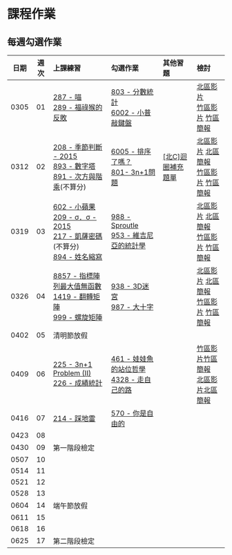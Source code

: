 # 課程作業

## 每週勾選作業

| 日期 | 週次 | 上課練習                                               | 勾選作業                                                         | 其他習題 | 檢討                             |
| :--: | :--: | :----------------------------------------------------- | :--------------------------------------------------------------- | :------- | :------------------------------- |
| 0305 |  01  |     [287 - 喵][neoj-287] <br>  [289 - 福祿猴的反敗][neoj-289]  |     [803 - 分數統計][neoj-803]<br>[6002 - 小普敲鍵盤][neoj-6002]    |          | [北區影片](tp-review-video-w1) <br> [竹區影片][hc-review-video-w1] [竹區簡報][hc-review-ppt-w1]     |
| 0312 |  02  |    [208 - 季節判斷 - 2015][neoj-208]  <br> [893 - 數字塔][neoj-893] <br>[891 - 次方與階乘][neoj-891](不算分) |    [6005 - 排序了嗎？][neoj-6005]  <br> [801- 3n+1問題][neoj-801]    |     [[北C]迴圈補充題單][bc-more-loops]     | [北區影片][tp-review-video-w2] [北區簡報][tp-rewview-ppt-w2] <br>[竹區影片][hc-review-video-w2] [竹區簡報][hc-review-ppt-w2]     |
| 0319 |  03  | [602 - 小蘋果][neoj-602] <br> [209 - σ．σ - 2015][neoj-209] <br> [217 - 凱薩密碼][neoj-217](不算分)  <br> [894 - 姓名縮寫][neoj-894] <br>     | [988 - Sproutle][neoj-988] <br> [953 - 維吉尼亞的統計學][neoj-953] |          | [北區影片][tp-review-video-w3] [北區簡報][tp-review-ppt-w3]<br>[竹區影片][hc-review-video-w3] [竹區簡報][hc-review-ppt-w3]     |
| 0326 |  04  | [8857 - 指標陣列最大值無函數][noej-8857] <br> [1419 - 翻轉矩陣][noej-1419] <br> [999 - 螺旋矩陣][noej-999]        |  [938 - 3D迷宮][neoj-938] <br> [987 - 大十字][neoj-987]  |          | [北區影片][tp-review-video-w4] [北區簡報][tp-review-ppt-w4] <br> [竹區影片][hc-review-video-w4] [竹區簡報][hc-review-ppt-w4]      |
| 0402 |  05  | 清明節放假 |          |          |      |
| 0409 |  06  | [225 - 3n+1 Problem (II)][neoj-225] <br> [226 - 成績統計][neoj-226] | [461 - 娃娃魚的站位哲學][neoj-461] <br> [4328 - 走自己的路][neoj-4328] |          |   [竹區影片][hc-review-video-w5][竹區簡報][hc-review-ppt-w5] <br> [北區影片][tp-review-video-w5][北區簡報][tp-review-ppt-w5]   |
| 0416 |  07  |   [214 - 踩地雷][neoj-214]       |  [570 - 你是自由的][neoj-570]        |          |      |
| 0423 |  08  |          |          |          |      |
| 0430 |  09  | 第一階段檢定 |          |          |      |
| 0507 |  10  |          |          |          |      |
| 0514 |  11  |          |          |          |      |
| 0521 |  12  |          |          |          |      |
| 0528 |  13  |          |          |          |      |
| 0604 |  14  | 端午節放假 |          |          |      |
| 0611 |  15  |          |          |          ||
| 0618 | 16 | | | ||
| 0625 | 17 | 第二階段檢定 | | ||

[neoj-287]: https://neoj.sprout.tw/problem/287/
[neoj-803]: https://neoj.sprout.tw/problem/803/
[neoj-6005]: https://neoj.sprout.tw/problem/6005/
[neoj-289]: https://neoj.sprout.tw/problem/289/
[neoj-6002]: https://neoj.sprout.tw/problem/6002/
[neoj-208]: https://neoj.sprout.tw/problem/208/
[neoj-801]: https://neoj.sprout.tw/problem/801/
[neoj-893]: https://neoj.sprout.tw/problem/893/
[neoj-894]: https://neoj.sprout.tw/problem/894/
[bc-more-loops]: https://drive.google.com/file/d/1hXlB3o7puvLzhU_6_VLqEVJLUm7YSgFq/view?usp=sharing
[tp-review-video-w1]: https://youtu.be/VcFxLLyz2z8
[hc-review-ppt-w1]: https://docs.google.com/presentation/d/1qFh5DwSikROY4qvMnuAPxVOUnu9jzbgvhEq-PcziAIA/edit#slide=id.g119b8cc9bd9_2_223 
[hc-review-video-w1]: https://www.youtube.com/watch?v=Gj4oKqYMSTo
[neoj-891]: https://neoj.sprout.tw/problem/891/
[neoj-217]: https://neoj.sprout.tw/problem/217/
[neoj-602]: https://neoj.sprout.tw/problem/602/
[neoj-209]: https://neoj.sprout.tw/problem/209/
[tp-rewview-ppt-w2]: https://docs.google.com/presentation/d/1graL24_b3ZzsdLYDJsEI6MuVJJ_3Z7603Ag8inDWgi0/edit?usp=sharing
[hc-review-ppt-w2]: https://drive.google.com/file/d/14eE_WbxAPkv5oP7wSjrdXgAEm8lpiucT/view?usp=sharing
[hc-review-video-w2]: https://youtu.be/L24RHOOYwto
[tp-review-video-w2]: https://youtu.be/JQRaOnoxvpM
[neoj-988]: https://neoj.sprout.tw/problem/988/
[neoj-953]: https://neoj.sprout.tw/problem/953/
[neoj-938]: https://neoj.sprout.tw/problem/938/
[noej-1419]: https://neoj.sprout.tw/problem/1419/
[noej-999]: https://neoj.sprout.tw/problem/999/
[noej-8857]: https://neoj.sprout.tw/problem/8857/
[neoj-987]: https://neoj.sprout.tw/problem/987/
[hc-review-ppt-w3]: https://slides.com/koios/sprout_week3
[hc-review-video-w3]: https://www.youtube.com/watch?v=hKmnQGukiIY
[tp-review-ppt-w3]: https://slides.com/allen522019/20220319
[tp-review-video-w3]: https://youtu.be/6StYAWTeCXA
[neoj-225]: https://neoj.sprout.tw/problem/225/
[neoj-226]: https://neoj.sprout.tw/problem/226/
[neoj-461]: https://neoj.sprout.tw/problem/461/
[neoj-4328]: https://neoj.sprout.tw/problem/4328/
[hc-review-ppt-w4]: https://slides.com/yeiyang/hw4_tutorial
[hc-review-video-w4]: https://www.youtube.com/watch?v=ailxX-fvMFw
[tp-review-video-w4]: https://youtu.be/QtyJmfxBQj4
[tp-review-ppt-w4]: https://hackmd.io/@ruby0322/Sy0pXT8mc
[hc-review-video-w5]:https://youtu.be/L05omH4ghps
[hc-review-ppt-w5]:https://slides.com/tunchinkao/deck-b0d3bd
[neoj-214]:https://neoj.sprout.tw/problem/214/
[neoj-570]:https://neoj.sprout.tw/problem/570/
[tp-review-ppt-w5]:https://docs.google.com/presentation/d/1Jifao6SGA-bLwqdVhmhqwBPrHGMsuLxmIBtaBN4Nn88/edit?usp=sharing
[tp-review-video-w5]:https://youtu.be/1VVWlsv_D9U?t=555
